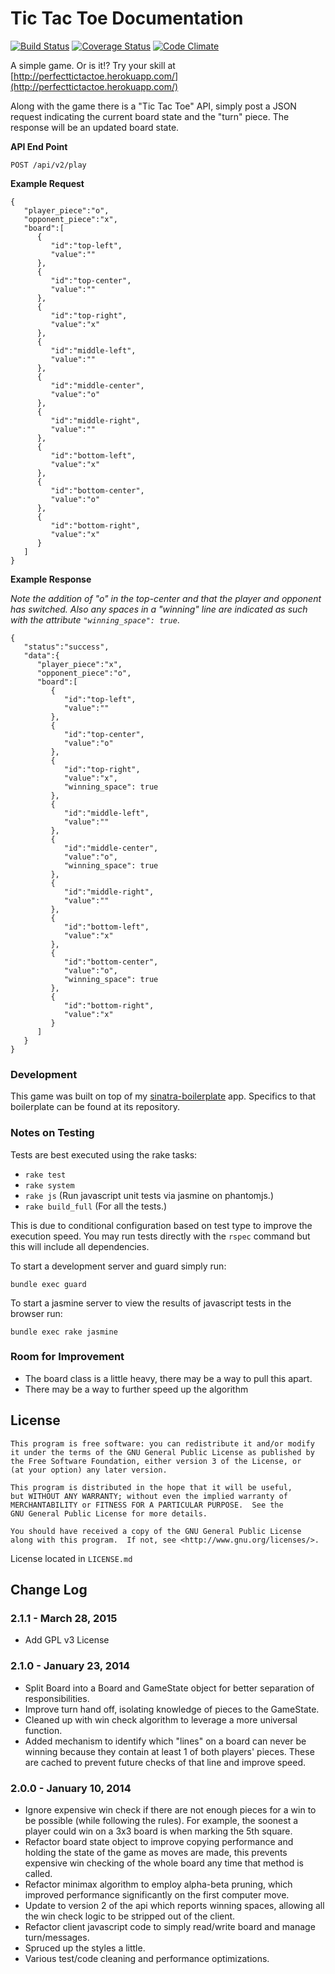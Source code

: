# Tic Tac Toe Documentation

[![Build Status](https://travis-ci.org/jasonrobertfox/tictactoe.png?branch=master)](https://travis-ci.org/jasonrobertfox/tictactoe) [![Coverage Status](https://coveralls.io/repos/jasonrobertfox/tictactoe/badge.png)](https://coveralls.io/r/jasonrobertfox/tictactoe) [![Code Climate](https://codeclimate.com/github/jasonrobertfox/tictactoe.png)](https://codeclimate.com/github/jasonrobertfox/tictactoe)

A simple game. Or is it!? Try your skill at [http://perfecttictactoe.herokuapp.com/](http://perfecttictactoe.herokuapp.com/)

Along with the game there is a "Tic Tac Toe" API, simply post a JSON request indicating the current board state and the "turn" piece. The response will be an updated board state.

**API End Point**

    POST /api/v2/play

**Example Request**

    {
       "player_piece":"o",
       "opponent_piece":"x",
       "board":[
          {
             "id":"top-left",
             "value":""
          },
          {
             "id":"top-center",
             "value":""
          },
          {
             "id":"top-right",
             "value":"x"
          },
          {
             "id":"middle-left",
             "value":""
          },
          {
             "id":"middle-center",
             "value":"o"
          },
          {
             "id":"middle-right",
             "value":""
          },
          {
             "id":"bottom-left",
             "value":"x"
          },
          {
             "id":"bottom-center",
             "value":"o"
          },
          {
             "id":"bottom-right",
             "value":"x"
          }
       ]
    }

**Example Response**

*Note the addition of "o" in the top-center and that the player and opponent has switched. Also any spaces in a "winning" line are indicated as such with the attribute `"winning_space": true`*.

    {
       "status":"success",
       "data":{
          "player_piece":"x",
          "opponent_piece":"o",
          "board":[
             {
                "id":"top-left",
                "value":""
             },
             {
                "id":"top-center",
                "value":"o"
             },
             {
                "id":"top-right",
                "value":"x",
                "winning_space": true
             },
             {
                "id":"middle-left",
                "value":""
             },
             {
                "id":"middle-center",
                "value":"o",
                "winning_space": true
             },
             {
                "id":"middle-right",
                "value":""
             },
             {
                "id":"bottom-left",
                "value":"x"
             },
             {
                "id":"bottom-center",
                "value":"o",
                "winning_space": true
             },
             {
                "id":"bottom-right",
                "value":"x"
             }
          ]
       }
    }

### Development
This game was built on top of my [sinatra-boilerplate](https://github.com/neverstopbuilding/sinatra-boilerplate) app. Specifics to that boilerplate can be found at its repository.

### Notes on Testing
Tests are best executed using the rake tasks:

- `rake test`
- `rake system`
- `rake js` (Run javascript unit tests via jasmine on phantomjs.)
- `rake build_full` (For all the tests.)

This is due to conditional configuration based on test type to improve the execution speed. You may run tests directly with the `rspec` command but this will include all dependencies.

To start a development server and guard simply run:

`bundle exec guard`

To start a jasmine server to view the results of javascript tests in the browser run:

`bundle exec rake jasmine`

### Room for Improvement
- The board class is a little heavy, there may be a way to pull this apart.
- There may be a way to further speed up the algorithm

## License
```
This program is free software: you can redistribute it and/or modify
it under the terms of the GNU General Public License as published by
the Free Software Foundation, either version 3 of the License, or
(at your option) any later version.

This program is distributed in the hope that it will be useful,
but WITHOUT ANY WARRANTY; without even the implied warranty of
MERCHANTABILITY or FITNESS FOR A PARTICULAR PURPOSE.  See the
GNU General Public License for more details.

You should have received a copy of the GNU General Public License
along with this program.  If not, see <http://www.gnu.org/licenses/>.
```
License located in `LICENSE.md`

## Change Log

### 2.1.1 - March 28, 2015
- Add GPL v3 License

### 2.1.0 - January 23, 2014
- Split Board into a Board and GameState object for better separation of responsibilities.
- Improve turn hand off, isolating knowledge of pieces to the GameState.
- Cleaned up with win check algorithm to leverage a more universal function.
- Added mechanism to identify which "lines" on a board can never be winning because they contain at least 1 of both players' pieces. These are cached to prevent future checks of that line and improve speed.

### 2.0.0 - January 10, 2014

- Ignore expensive win check if there are not enough pieces for a win to be possible (while following the rules). For example, the soonest a player could win on a 3x3 board is when marking the 5th square.
- Refactor board state object to improve copying performance and holding the state of the game as moves are made, this prevents expensive win checking of the whole board any time that method is called.
- Refactor minimax algorithm to employ alpha-beta pruning, which improved performance significantly on the first computer move.
- Update to version 2 of the api which reports winning spaces, allowing all the win check logic to be stripped out of the client.
- Refactor client javascript code to simply read/write board and manage turn/messages.
- Spruced up the styles a little.
- Various test/code cleaning and performance optimizations.

